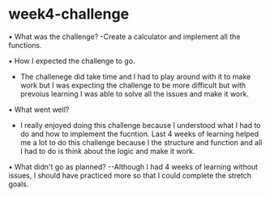 # week4-challenge

• What was the challenge?
-Create a calculator and implement all the functions.

• How I expected the challenge to go.
- The challenege did take time and I had to play around with it to make work but I was expecting the challenge 
to be more difficult but with prevoius learning I was able to solve all the issues and make it work.  


• What went well?
- I really enjoyed doing this challenge because I understood what I had to do and how to implement the fucntion. 
Last 4 weeks of learning helped me a lot to do this challenge because I the structure 
and function and all I had to do is think about the logic and make it work.  

• What didn't go as planned?
--Although I had 4 weeks of learning without issues, I should have practiced more so that I could complete the stretch goals. 

